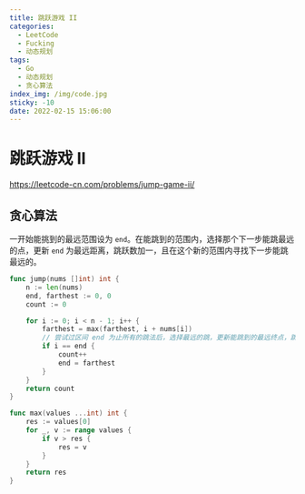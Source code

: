 ```yaml
---
title: 跳跃游戏 II
categories:
  - LeetCode
  - Fucking
  - 动态规划
tags:
  - Go
  - 动态规划
  - 贪心算法
index_img: /img/code.jpg
sticky: -10
date: 2022-02-15 15:06:00
---
```


# 跳跃游戏 II

https://leetcode-cn.com/problems/jump-game-ii/

## 贪心算法

一开始能挑到的最远范围设为 `end`。在能跳到的范围内，选择那个下一步能跳最远的点，更新 `end` 为最远距离，跳跃数加一，且在这个新的范围内寻找下一步能跳最远的。

```go
func jump(nums []int) int {
    n := len(nums)
    end, farthest := 0, 0
    count := 0

    for i := 0; i < n - 1; i++ {
        farthest = max(farthest, i + nums[i])
        // 尝试过区间 end 为止所有的跳法后，选择最远的跳，更新能跳到的最远终点，跳跃数 + 1
        if i == end {
            count++
            end = farthest
        }
    }
    return count
}

func max(values ...int) int {
    res := values[0]
    for _, v := range values {
        if v > res {
            res = v
        }
    }
    return res
}
```